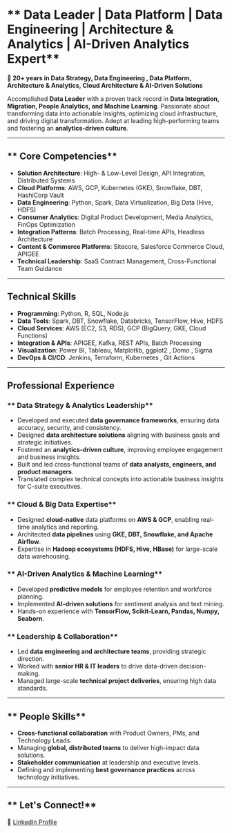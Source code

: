 # ** Data Leader | Data Platform | Data Engineering | Architecture & Analytics | AI-Driven Analytics Expert**

**🔹 20+ years in Data Strategy, Data Engineering , Data Platform, Architecture & Analytics,  Cloud Architecture & AI-Driven Solutions**

Accomplished **Data Leader** with a proven track record in **Data Integration, Migration, People Analytics, and Machine Learning**. Passionate about transforming data into actionable insights, optimizing cloud infrastructure, and driving digital transformation. Adept at leading high-performing teams and fostering an **analytics-driven culture**.

---

## ** Core Competencies**

- **Solution Architecture**: High- & Low-Level Design, API Integration, Distributed Systems
- **Cloud Platforms**: AWS, GCP, Kubernetes (GKE), Snowflake, DBT, HashiCorp Vault
- **Data Engineering**: Python, Spark, Data Virtualization, Big Data (Hive, HDFS)
- **Consumer Analytics**: Digital Product Development, Media Analytics, FinOps Optimization
- **Integration Patterns**: Batch Processing, Real-time APIs, Headless Architecture
- **Content & Commerce Platforms**: Sitecore, Salesforce Commerce Cloud, APIGEE
- **Technical Leadership**: SaaS Contract Management, Cross-Functional Team Guidance

---

## **Technical Skills**

- **Programming**: Python, R, SQL, Node.js
- **Data Tools**: Spark, DBT, Snowflake, Databricks, TensorFlow, Hive, HDFS
- **Cloud Services**: AWS (EC2, S3, RDS), GCP (BigQuery, GKE, Cloud Functions)
- **Integration & APIs**: APIGEE, Kafka, REST APIs, Batch Processing
- **Visualization**: Power BI, Tableau, Matplotlib, ggplot2 , Domo , Sigma
- **DevOps & CI/CD**: Jenkins, Terraform, Kubernetes , Git Actions

---

## **Professional Experience**

### ** Data Strategy & Analytics Leadership**

- Developed and executed **data governance frameworks**, ensuring data accuracy, security, and consistency.
- Designed **data architecture solutions** aligning with business goals and strategic initiatives.
- Fostered an **analytics-driven culture**, improving employee engagement and business insights.
- Built and led cross-functional teams of **data analysts, engineers, and product managers**.
- Translated complex technical concepts into actionable business insights for C-suite executives.

### **  Cloud & Big Data Expertise**

- Designed **cloud-native** data platforms on **AWS & GCP**, enabling real-time analytics and reporting.
- Architected **data pipelines** using **GKE, DBT, Snowflake, and Apache Airflow**.
- Expertise in **Hadoop ecosystems (HDFS, Hive, HBase)** for large-scale data warehousing.

### ** AI-Driven Analytics & Machine Learning**

- Developed **predictive models** for employee retention and workforce planning.
- Implemented **AI-driven solutions** for sentiment analysis and text mining.
- Hands-on experience with **TensorFlow, Scikit-Learn, Pandas, Numpy, Seaborn**.

### ** Leadership & Collaboration**

- Led **data engineering and architecture teams**, providing strategic direction.
- Worked with **senior HR & IT leaders** to drive data-driven decision-making.
- Managed large-scale **technical project deliveries**, ensuring high data standards.

---

## ** People Skills**

- **Cross-functional collaboration** with Product Owners, PMs, and Technology Leads.
- Managing **global, distributed teams** to deliver high-impact data solutions.
- **Stakeholder communication** at leadership and executive levels.
- Defining and implementing **best governance practices** across technology initiatives.

---

## ** Let's Connect!**

🔗 [LinkedIn Profile]([your-linkedin-url](https://www.linkedin.com/in/gaurav-tungare-2393051a/)) 

